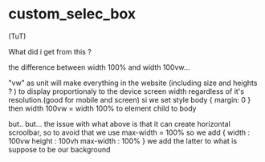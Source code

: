 # custom_selec_box
(TuT)


What did i get from this ?

the difference between width 100% and width 100vw...

"vw" as unit will make everything in the website (including size and heights ? ) to display proportionaly to the device screen width regardless of it's resolution.(good for mobile and screen)
si we set style body { margin: 0 } then width 100vw = width 100% to element child to body

but.. but... the issue with what above is that it can create horizontal scroolbar, so to avoid that we use max-width = 100%
        so we add   { 
                        width : 100vw
                        height : 100vh
                        max-width : 100%
                    }
        we add the latter to what is suppose to be our background